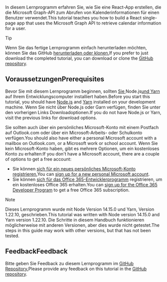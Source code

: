 <!-- markdownlint-disable MD002 MD041 -->

<span data-ttu-id="5ed7a-101">In diesem Lernprogramm erfahren Sie, wie Sie eine React-App erstellen, die die Microsoft Graph-API zum Abrufen von Kalenderinformationen für einen Benutzer verwendet.</span><span class="sxs-lookup"><span data-stu-id="5ed7a-101">This tutorial teaches you how to build a React single-page app that uses the Microsoft Graph API to retrieve calendar information for a user.</span></span>

> [!TIP]
> <span data-ttu-id="5ed7a-102">Wenn Sie das fertige Lernprogramm einfach herunterladen möchten, können Sie das GitHub [herunterladen oder klonen.](https://github.com/microsoftgraph/msgraph-training-reactspa)</span><span class="sxs-lookup"><span data-stu-id="5ed7a-102">If you prefer to just download the completed tutorial, you can download or clone the [GitHub repository](https://github.com/microsoftgraph/msgraph-training-reactspa).</span></span>

## <a name="prerequisites"></a><span data-ttu-id="5ed7a-103">Voraussetzungen</span><span class="sxs-lookup"><span data-stu-id="5ed7a-103">Prerequisites</span></span>

<span data-ttu-id="5ed7a-104">Bevor Sie mit diesem Lernprogramm beginnen, sollten [ Sie ](https://nodejs.org)Node.js[und Yarn](https://classic.yarnpkg.com/) auf Ihrem Entwicklungscomputer installiert haben.</span><span class="sxs-lookup"><span data-stu-id="5ed7a-104">Before you start this tutorial, you should have [Node.js](https://nodejs.org) and [Yarn](https://classic.yarnpkg.com/) installed on your development machine.</span></span> <span data-ttu-id="5ed7a-105">Wenn Sie nicht über Node.js oder Garn verfügen, finden Sie unter den vorherigen Links Downloadoptionen.</span><span class="sxs-lookup"><span data-stu-id="5ed7a-105">If you do not have Node.js or Yarn, visit the previous links for download options.</span></span>

<span data-ttu-id="5ed7a-106">Sie sollten auch über ein persönliches Microsoft-Konto mit einem Postfach auf Outlook.com oder über ein Microsoft-Arbeits- oder Schulkonto verfügen.</span><span class="sxs-lookup"><span data-stu-id="5ed7a-106">You should also have either a personal Microsoft account with a mailbox on Outlook.com, or a Microsoft work or school account.</span></span> <span data-ttu-id="5ed7a-107">Wenn Sie kein Microsoft-Konto haben, gibt es mehrere Optionen, um ein kostenloses Konto zu erhalten:</span><span class="sxs-lookup"><span data-stu-id="5ed7a-107">If you don't have a Microsoft account, there are a couple of options to get a free account:</span></span>

- <span data-ttu-id="5ed7a-108">Sie können [sich für ein neues persönliches Microsoft-Konto registrieren.](https://signup.live.com/signup?wa=wsignin1.0&rpsnv=12&ct=1454618383&rver=6.4.6456.0&wp=MBI_SSL_SHARED&wreply=https://mail.live.com/default.aspx&id=64855&cbcxt=mai&bk=1454618383&uiflavor=web&uaid=b213a65b4fdc484382b6622b3ecaa547&mkt=E-US&lc=1033&lic=1)</span><span class="sxs-lookup"><span data-stu-id="5ed7a-108">You can [sign up for a new personal Microsoft account](https://signup.live.com/signup?wa=wsignin1.0&rpsnv=12&ct=1454618383&rver=6.4.6456.0&wp=MBI_SSL_SHARED&wreply=https://mail.live.com/default.aspx&id=64855&cbcxt=mai&bk=1454618383&uiflavor=web&uaid=b213a65b4fdc484382b6622b3ecaa547&mkt=E-US&lc=1033&lic=1).</span></span>
- <span data-ttu-id="5ed7a-109">Sie können [sich für das Office 365-Entwicklerprogramm](https://developer.microsoft.com/office/dev-program) registrieren, um ein kostenloses Office 365 erhalten.</span><span class="sxs-lookup"><span data-stu-id="5ed7a-109">You can [sign up for the Office 365 Developer Program](https://developer.microsoft.com/office/dev-program) to get a free Office 365 subscription.</span></span>

> [!NOTE]
> <span data-ttu-id="5ed7a-110">Dieses Lernprogramm wurde mit Node Version 14.15.0 und Yarn, Version 1.22.10, geschrieben.</span><span class="sxs-lookup"><span data-stu-id="5ed7a-110">This tutorial was written with Node version 14.15.0 and Yarn version 1.22.10.</span></span> <span data-ttu-id="5ed7a-111">Die Schritte in diesem Handbuch funktionieren möglicherweise mit anderen Versionen, aber dies wurde nicht getestet.</span><span class="sxs-lookup"><span data-stu-id="5ed7a-111">The steps in this guide may work with other versions, but that has not been tested.</span></span>

## <a name="feedback"></a><span data-ttu-id="5ed7a-112">Feedback</span><span class="sxs-lookup"><span data-stu-id="5ed7a-112">Feedback</span></span>

<span data-ttu-id="5ed7a-113">Bitte geben Sie Feedback zu diesem Lernprogramm im [GitHub Repository.](https://github.com/microsoftgraph/msgraph-training-reactspa)</span><span class="sxs-lookup"><span data-stu-id="5ed7a-113">Please provide any feedback on this tutorial in the [GitHub repository](https://github.com/microsoftgraph/msgraph-training-reactspa).</span></span>
